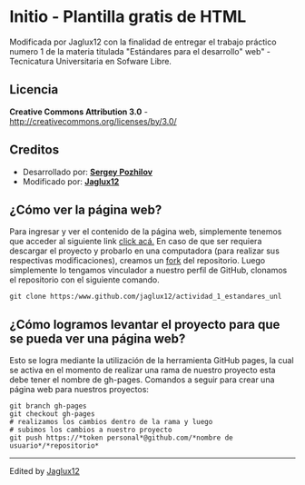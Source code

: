 Initio - Plantilla gratis de HTML
=============

Modificada por Jaglux12 con la finalidad de entregar el trabajo práctico numero 1 de la materia titulada "Estándares para el desarrollo"
web" - Tecnicatura Universitaria en Sofware Libre.

Licencia
-------
**Creative Commons Attribution 3.0** - http://creativecommons.org/licenses/by/3.0/

Creditos
-------
* Desarrollado por: [**Sergey Pozhilov**](http://pozhilov.com)
* Modificado por: [**Jaglux12**](www.jaglux12.github.io)

¿Cómo ver la página web?
-------
Para ingresar y ver el contenido de la página web, simplemente tenemos que acceder al siguiente link [click acá.](www.jaglux12.github.io/actividad_1_estandares_unl)
En caso de que ser requiera descargar el proyecto y probarlo en una computadora (para realizar sus respectivas modificaciones), creamos 
un [fork](https://docs.github.com/es/get-started/quickstart/fork-a-repo) del repositorio. Luego simplemente lo tengamos vinculador a nuestro
perfil de GitHub, clonamos el repositorio con el siguiente comando.

	git clone https:/www.github.com/jaglux12/actividad_1_estandares_unl

¿Cómo logramos levantar el proyecto para que se pueda ver una página web?
------
Esto se logra mediante la utilización de la herramienta GitHub pages, la cual se activa en el momento de realizar una rama de nuestro proyecto
esta debe tener el nombre de gh-pages. 
Comandos a seguir para crear una página web para nuestros proyectos:

	git branch gh-pages
	git checkout gh-pages
	# realizamos los cambios dentro de la rama y luego
	# subimos los cambios a nuestro proyecto
	git push https://*token personal*@github.com/*nombre de usuario*/*repositorio*

----
Edited by [Jaglux12](https://www.github.com/jaglux12)
